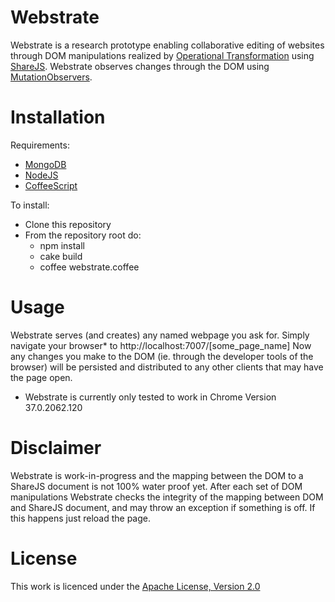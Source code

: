 Webstrate
=========

Webstrate is a research prototype enabling collaborative editing of websites through DOM manipulations realized by [Operational Transformation](http://en.wikipedia.org/wiki/Operational_transformation) using [ShareJS](https://github.com/share/ShareJS). Webstrate observes changes through the DOM using [MutationObservers](https://developer.mozilla.org/en/docs/Web/API/MutationObserver).

Installation
============
Requirements:
 * [MongoDB](http://www.mongodb.org)
 * [NodeJS](http://nodejs.org)
 * [CoffeeScript](http://coffeescript.org)

To install:
 * Clone this repository
 * From the repository root do:
    * npm install
    * cake build
    * coffee webstrate.coffee
 
Usage
=====
Webstrate serves (and creates) any named webpage you ask for. 
Simply navigate your browser* to http://localhost:7007/[some_page_name]
Now any changes you make to the DOM (ie. through the developer tools of the browser) will be persisted and distributed to any other clients that may have the page open.

* Webstrate is currently only tested to work in Chrome Version 37.0.2062.120 

Disclaimer
==========
Webstrate is work-in-progress and the mapping between the DOM to a ShareJS document is not 100% water proof yet.
After each set of DOM manipulations Webstrate checks the integrity of the mapping between DOM and ShareJS document, and may throw an exception if something is off. If this happens just reload the page.

License
=======

This work is licenced under the [Apache License, Version 2.0](http://www.apache.org/licenses/LICENSE-2.0)
